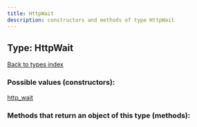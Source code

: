 ```yaml
---
title: HttpWait
description: constructors and methods of type HttpWait
---
```

## Type: HttpWait  
[Back to types index](index.md)



### Possible values (constructors):

[http\_wait](../constructors/http_wait.md)  



### Methods that return an object of this type (methods):




